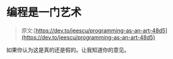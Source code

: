 # 编程是一门艺术

> 原文:[https://dev.to/jeescu/programming-as-an-art-48d5](https://dev.to/jeescu/programming-as-an-art-48d5)

如果你认为这是真的还是假的。让我知道你的意见。